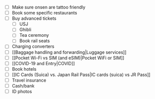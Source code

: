 - [ ] Make sure onsen are tattoo friendly
- [ ] Book some specific restaurants
- [ ] Buy advanced tickets
	- [ ] USJ
	- [ ] Ghibli
	- [ ] Tea ceremony
	- [ ] Book rail seats
- [ ] Charging converters
- [ ] [[Baggage handling and forwarding|Luggage services]]
- [ ] [[Pocket Wi-Fi vs SIM (and eSIM)|Pocket WiFi or SIM]]
- [ ] [[COVID-19 and Entry|COVID]]
- [ ] Book hotels
- [ ] [[IC Cards (Suica) vs. Japan Rail Pass|IC cards (suica) vs JR Pass]]
- [ ] Travel insurance
- [ ] Cash/bank
- [ ] ID photos